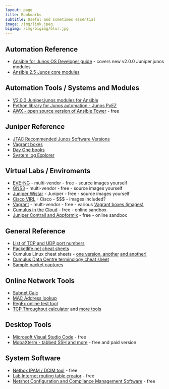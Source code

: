 ```yaml
---
layout: page
title: Bookmarks
subtitle: Useful and sometimes essential
image: /img/link.jpeg
bigimg: /img/bigimg/blur.jpg
---
```


## Automation Reference

* [Ansible for Junos OS Developer guide](https://www.juniper.net/documentation/en_US/junos-ansible/information-products/pathway-pages/junos-ansible.html) - covers new v2.0.0 Juniper.junos modules
* [Ansible 2.5 Junos core modules](http://docs.ansible.com/ansible/latest/modules/list_of_network_modules.html#junos)

## Automation Tools / Systems and Modules

* [V2.0.0 Juniper.junos modules for Ansible](https://github.com/Juniper/ansible-junos-stdlib)
* [Python library for Junos automation - Junos PyEZ](https://github.com/Juniper/py-junos-eznc)
* [AWX - open source version of Ansible Tower](https://github.com/ansible/awx) - free

## Juniper Reference

* [JTAC Recommended Junos Software Versions](https://kb.juniper.net/InfoCenter/index?page=content&id=KB21476&actp=METADATA)
* [Vagrant boxes](https://app.vagrantup.com/juniper)
* [Day One books](https://www.juniper.net/us/en/training/jnbooks/)
* [System log Explorer](https://apps.juniper.net/syslog-explorer/#view=explore)

## Virtual Labs / Enviroments

* [EVE-NG](http://eve-ng.net/) - multi-vendor - free - source images yourself
* [GNS3](https://www.gns3.com/) - multi-vendor - free - source images yourself
* [Juniper Wistar](https://github.com/Juniper/wistar) - Juniper - free - source images yourself
* [Cisco VIRL](https://learningnetworkstore.cisco.com/virtual-internet-routing-lab-virl/) - Cisco - $$$ - images included?
* [Vagrant](https://www.vagrantup.com/) - multi-vendor - free - various [Vagrant boxes (images)](https://app.vagrantup.com/boxes/search) 
* [Cumulus in the Cloud](https://cumulusnetworks.com/products/cumulus-in-the-cloud/) - free - online sandbox
* [Juniper Contrail and Appformix](https://www.juniper.net/us/en/cloud-software/trial/index.html) - free - online sandbox

## General Reference

* [List of TCP and UDP port numbers](https://en.wikipedia.org/wiki/List_of_TCP_and_UDP_port_numbers)
* [Packetlife.net cheat sheets](http://packetlife.net/library/cheat-sheets/)
* Cumulus Linux cheat sheets - [one version,](https://cumulusnetworks.app.box.com/v/linux-cheatsheet)[ another](https://drive.google.com/file/d/0B7iknf22mGuyY1lyX2FoVkxIMTQ/view) [and another!](https://cumulusnetworks.com/learn/web-scale-networking-resources/product-collateral/linux-networking-cheat-sheet/)
* [Cumulus Data Centre terminology cheat sheet](https://cumulusnetworks.com/learn/web-scale-networking-resources/guides/networking-terminology-cheat-sheet/)
* [Sample packet captures](https://enterprise.cloudshark.org/blog/how-to-get-sample-captures/)

## Online Network Tools

* [Subnet Calc](http://www.subnet-calculator.com/)
* [MAC Address lookup](https://macvendors.com/)
* [RegEx online test tool](https://regex101.com/)
* [TCP Throughput calculator](https://www.switch.ch/network/tools/tcp_throughput/) and [more tools](https://www.switch.ch/network/tools/)

## Desktop Tools

* [Microsoft Visual Studio Code](https://code.visualstudio.com/) - free
* [MobaXterm - tabbed SSH and more](https://mobaxterm.mobatek.net/) - free and paid version

## System Software

* [Netbox IPAM / DCIM tool](https://github.com/digitalocean/netbox) - free
* [Lab Internet routing table creator](http://www.stubarea51.net/2016/01/21/put-500000-bgp-routes-in-your-lab-network-download-this-vm-and-become-your-own-upstream-bgp-isp-for-testing/) - free
* [Netshot Configuration and Compliance Management Software](http://www.netfishers.onl/netshot) - free
